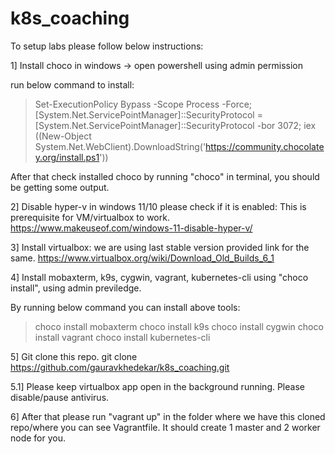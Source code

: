 # k8s_coaching

To setup labs please follow below instructions:

1] Install choco in windows -> open powershell using admin permission

run below command to install:
 > Set-ExecutionPolicy Bypass -Scope Process -Force; [System.Net.ServicePointManager]::SecurityProtocol = [System.Net.ServicePointManager]::SecurityProtocol -bor 3072; iex ((New-Object System.Net.WebClient).DownloadString('https://community.chocolatey.org/install.ps1'))

After that check  installed choco by running "choco" in terminal, you should be getting some output.

2] Disable hyper-v in windows 11/10 please check if it is enabled: This is prerequisite for VM/virtualbox to work.
https://www.makeuseof.com/windows-11-disable-hyper-v/

3] Install virtualbox: we are using last stable version provided link for the same.
https://www.virtualbox.org/wiki/Download_Old_Builds_6_1

4] Install mobaxterm, k9s, cygwin, vagrant, kubernetes-cli using "choco install", using admin previledge.

By running below command you can install above tools:
> choco install mobaxterm
> choco install k9s
> choco install cygwin
> choco install vagrant 
> choco install kubernetes-cli

5] Git clone this repo.
git clone https://github.com/gauravkhedekar/k8s_coaching.git

5.1] Please keep  virtualbox app open in the background running. Please disable/pause antivirus.

6] After that please run "vagrant up" in the folder where we have this cloned repo/where you can see Vagrantfile. It should create 1 master and 2 worker node for you.
